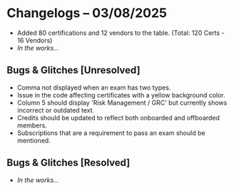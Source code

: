 # Changelogs – 03/08/2025
- Added 80 certifications and 12 vendors to the table. (Total: 120 Certs - 16 Vendors)
- _In the works..._
  
## Bugs & Glitches [Unresolved]
- Comma not displayed when an exam has two types.
- Issue in the code affecting certificates with a yellow background color.
- Column 5 should display 'Risk Management / GRC' but currently shows incorrect or outdated text.
- Credits should be updated to reflect both onboarded and offboarded members.
- Subscriptions that are a requirement to pass an exam should be mentioned.

## Bugs & Glitches [Resolved]
- _In the works..._
